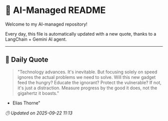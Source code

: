 # 🧠 AI-Managed README

Welcome to my AI-managed repository!

Every day, this file is automatically updated with a new quote, thanks to a LangChain + Gemini AI agent.

---

## 📅 Daily Quote

> "Technology advances. It's inevitable. But focusing solely on speed ignores the actual problems we need to solve. Will this new gadget feed the hungry? Educate the ignorant? Protect the vulnerable? If not, it's just a distraction. Measure progress by the good it does, not the gigahertz it boasts."
- Elias Thorne"

*🕒 Updated on 2025-09-22 11:13*
